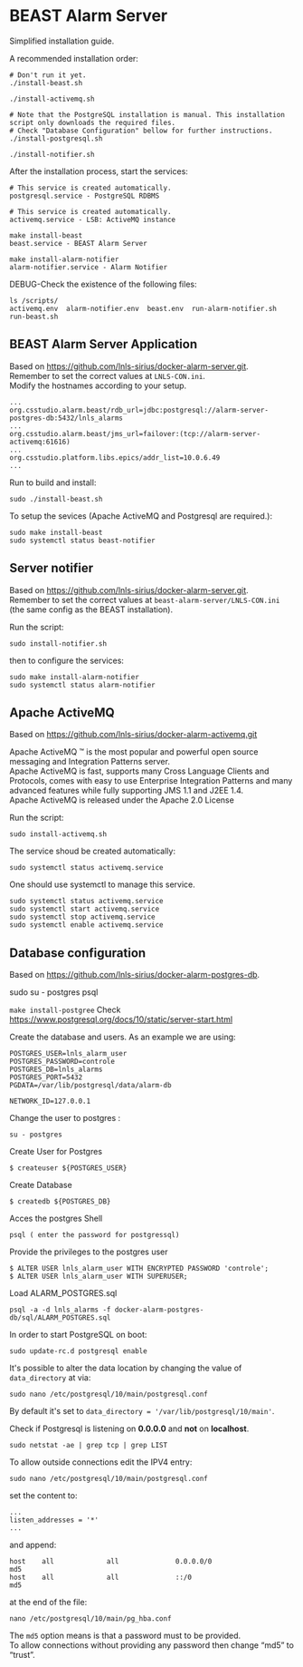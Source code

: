 # BEAST Alarm Server
Simplified installation guide.

A recommended installation order:
```
# Don't run it yet.
./install-beast.sh

./install-activemq.sh

# Note that the PostgreSQL installation is manual. This installation script only downloads the required files.
# Check "Database Configuration" bellow for further instructions.
./install-postgresql.sh

./install-notifier.sh
```

After the installation process, start the services:
```
# This service is created automatically.
postgresql.service - PostgreSQL RDBMS

# This service is created automatically.
activemq.service - LSB: ActiveMQ instance

make install-beast 
beast.service - BEAST Alarm Server

make install-alarm-notifier
alarm-notifier.service - Alarm Notifier
```


DEBUG-Check the existence of the following files:
```
ls /scripts/
activemq.env  alarm-notifier.env  beast.env  run-alarm-notifier.sh  run-beast.sh
```


## BEAST Alarm Server Application
Based on <href>https://github.com/lnls-sirius/docker-alarm-server.git</href>.<br>
Remember to set the correct values at `LNLS-CON.ini`.<br>
Modify the hostnames according to your setup.

```
...
org.csstudio.alarm.beast/rdb_url=jdbc:postgresql://alarm-server-postgres-db:5432/lnls_alarms
...
org.csstudio.alarm.beast/jms_url=failover:(tcp://alarm-server-activemq:61616)
...
org.csstudio.platform.libs.epics/addr_list=10.0.6.49
...
```
Run to build and install:
``` 
sudo ./install-beast.sh
``` 

To setup the sevices (Apache ActiveMQ and Postgresql are required.):
``` 
sudo make install-beast
sudo systemctl status beast-notifier
``` 

## Server notifier
Based on <href>https://github.com/lnls-sirius/docker-alarm-server.git</href>.<br>
Remember to set the correct values at `beast-alarm-server/LNLS-CON.ini` (the same config as the BEAST installation). 

Run the script:
```
sudo install-notifier.sh
``` 
then to configure the services:
```
sudo make install-alarm-notifier
sudo systemctl status alarm-notifier
```

## Apache ActiveMQ
Based on <href>https://github.com/lnls-sirius/docker-alarm-activemq.git</href><br>

Apache ActiveMQ ™ is the most popular and powerful open source messaging and Integration Patterns server.<br>
Apache ActiveMQ is fast, supports many Cross Language Clients and Protocols, comes with easy to use Enterprise Integration Patterns and many advanced features while fully supporting JMS 1.1 and J2EE 1.4.<br>
Apache ActiveMQ is released under the Apache 2.0 License<br>

Run the script:
```
sudo install-activemq.sh
``` 
The service shoud be created automatically:
```
sudo systemctl status activemq.service
```

One should use systemctl to manage this service.
```
sudo systemctl status activemq.service
sudo systemctl start activemq.service
sudo systemctl stop activemq.service
sudo systemctl enable activemq.service
```

## Database configuration
Based on <href>https://github.com/lnls-sirius/docker-alarm-postgres-db</href>.<br>

sudo su - postgres
psql

`make install-postgree`
Check <href>https://www.postgresql.org/docs/10/static/server-start.html</href><br>

Create the database and users. As an example we are using:
```
POSTGRES_USER=lnls_alarm_user
POSTGRES_PASSWORD=controle
POSTGRES_DB=lnls_alarms
POSTGRES_PORT=5432
PGDATA=/var/lib/postgresql/data/alarm-db

NETWORK_ID=127.0.0.1
```

Change the user to postgres :
```
su - postgres
```
Create User for Postgres
```
$ createuser ${POSTGRES_USER}
```
Create Database
```
$ createdb ${POSTGRES_DB}
```

Acces the postgres Shell
```
psql ( enter the password for postgressql)
```
Provide the privileges to the postgres user
```
$ ALTER USER lnls_alarm_user WITH ENCRYPTED PASSWORD 'controle';
$ ALTER USER lnls_alarm_user WITH SUPERUSER;
```

Load  ALARM_POSTGRES.sql
```
psql -a -d lnls_alarms -f docker-alarm-postgres-db/sql/ALARM_POSTGRES.sql
```

In order to start PostgreSQL on boot:
```
sudo update-rc.d postgresql enable
```

It's possible to alter the data location by changing the value of `data_directory` at via: 
```
sudo nano /etc/postgresql/10/main/postgresql.conf
```
By default it's set to `data_directory = '/var/lib/postgresql/10/main'`.


Check if Postgresql is listening on <b>0.0.0.0</b> and <b>not</b> on <b>localhost</b>.
```
sudo netstat -ae | grep tcp | grep LIST
```
To allow outside connections edit the IPV4 entry:

```
sudo nano /etc/postgresql/10/main/postgresql.conf 
```
set the content to:
```
...
listen_addresses = '*' 
...
```
and append:
```
host    all             all              0.0.0.0/0                       md5
host    all             all              ::/0                            md5
```
at the end of the file:
```
nano /etc/postgresql/10/main/pg_hba.conf
```
The `md5` option means is that a password must to be provided.<br>
To allow connections without providing any password then change “md5” to “trust”.
